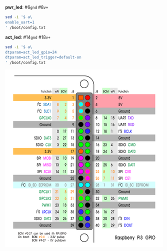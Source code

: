 **pwr_led**: #6`gnd` #8`v+`
```sh
sed -i '$ a\
enable_uart=1
' /boot/config.txt
```

**act_led**: #14`gnd` #18`v+`
```sh
sed -i '$ a\
dtparam=act_led_gpio=24
dtparam=act_led_trigger=default-on
' /boot/config.txt
```
<img src="https://github.com/rern/_assets/blob/master/RuneUI_GPIO/RPi3_GPIO.svg" width="600">
